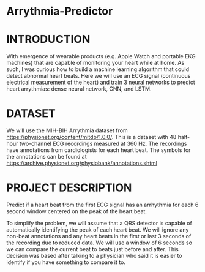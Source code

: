 # Arrythmia-Predictor

# INTRODUCTION 
With emergence of wearable products (e.g. Apple Watch and portable EKG machines) that are 
capable of monitoring your heart while at home. As such, I was curious how to build a machine learning algorithm that could detect abnormal heart beats. Here we will use an ECG signal (continuous electrical measurement of the heart) and train 3 neural networks to predict heart arrythmias: dense neural network, CNN, and LSTM.

# DATASET
We will use the MIH-BIH Arrythmia dataset from https://physionet.org/content/mitdb/1.0.0/. This is a
dataset with 48 half-hour two-channel ECG recordings measured at 360 Hz. The recordings have annotations from cardiologists for each heart beat. The symbols for the annotations can be found at https://archive.physionet.org/physiobank/annotations.shtml
# PROJECT DESCRIPTION
Predict if a heart beat from the first ECG signal has an arrhythmia for each 6 second window centered on the peak of the heart beat.

To simplify the problem, we will assume that a QRS detector is capable of automatically identifying the peak of each heart beat. We will ignore any non-beat annotations and any heart beats in the first or last 3 seconds of the recording due to reduced data. We will use a window of 6 seconds so we can compare the current beat to beats just before and after. This decision was based after
talking to a physician who said it is easier to identify if you have something to compare it to.
